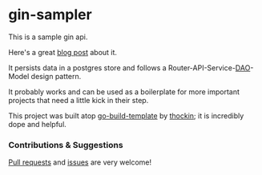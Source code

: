 # gin-sampler

This is a sample gin api.

Here's a great [blog post](https://www.corletti.xyz/blog/go-gin-sampler) about it.

It persists data in a postgres store and follows 
a Router-API-Service-[DAO](https://en.wikipedia.org/wiki/Data_access_object)-Model design pattern. 

It probably works and can be used
as a boilerplate for more important projects that need a little kick in their 
step.

This project was built atop 
[go-build-template](https://github.com/thockin/go-build-template) by
[thockin](https://github.com/thockin); it is incredibly dope and helpful.

### Contributions & Suggestions

[Pull requests](https://github.com/anthcor/gin-sampler/compare) and [issues](https://github.com/anthcor/gin-sampler/issues/new) are very welcome!
